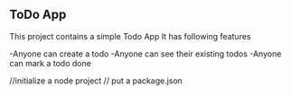 ## ToDo App

This project contains a simple Todo App
It has following features

-Anyone can create a todo
-Anyone can see their existing todos
-Anyone can mark a todo done

//initialize a node project
// put a package.json
